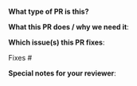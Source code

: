 <!--  

Thanks for sending a pull request!  Here are some tips for you:

* make sure your commit is signed off

-->

**What type of PR is this?**
<!-- 
Uncomment only one ` /kind <>` line, hit enter to put that in a new line, and remove leading whitespaces from that line:

/kind api-change
/kind bug
/kind cleanup
/kind design
/kind documentation
/kind failing-test
/kind feature
/kind flake
-->

**What this PR does / why we need it**:

**Which issue(s) this PR fixes**:
<!--
*Automatically closes linked issue when PR is merged.
Usage: `Fixes #<issue number>`, or `Fixes (paste link of issue)`.
_If PR is about `failing-tests or flakes`, please post the related issues/tests in a comment and do not use `Fixes`_*
-->
Fixes #

**Special notes for your reviewer**:

